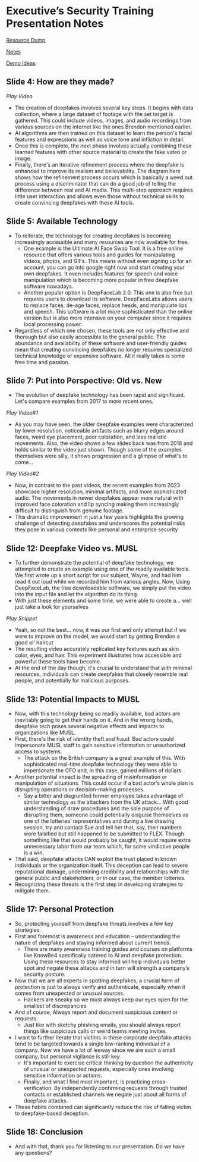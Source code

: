 # Executive’s Security Training Presentation Notes

[Resource Dump](https://www.notion.so/Resource-Dump-b1fd6bdf16944f8ab3c7ae9ad8735872?pvs=21)

[Notes](https://www.notion.so/Notes-0693f454c77f42638b2e93c6e62d5414?pvs=21)

[Demo Ideas ](https://www.notion.so/Demo-Ideas-0188b5093b724de4a8d93998002530f8?pvs=21)

## Slide 4: How are they made?

*Play Video*

- The creation of deepfakes involves several key steps. It begins with data collection, where a large dataset of footage with the set target is gathered. This could include videos, images, and audio recordings from various sources on the internet like the ones Brendon mentioned earlier.
- AI algorithms are then trained on this dataset to learn the person's facial features and expressions as well as voice tone and infliction in detail.
- Once this is complete, the next phase involves actually combining these learned features with other source material to create the fake video or image.
- Finally, there's an iterative refinement process where the deepfake is enhanced to improve its realism and believability. The diagram here shows how the refinement process occurs which is basically a weed out process using a discriminator that can do a good job of telling the difference between real and AI media. This multi-step approach requires little user interaction and allows even those without technical skills to create convincing deepfakes with these AI tools.

## Slide 5: Available Technology

- To reiterate, the technology for creating deepfakes is becoming increasingly accessible and many resources are now available for free.
    - One example is the Ultimate AI Face Swap Tool. It is a free online resource that offers various tools and guides for manipulating videos, photos, and GIFs. This means without even signing up for an account, you can go into google right now and start creating your own deepfakes. It even includes features for speech and voice manipulation which is becoming more popular in free deepfake software nowadays.
    - Another popular option is DeepFaceLab 2.0. This one is also free but requires users to download its software. DeepFaceLabs allows users to replace faces, de-age faces, replace heads, and manipulate lips and speech. This software is a lot more sophisticated than the online version but is also more intensive on your computer since it requires local processing power.
- Regardless of which one chosen, these tools are not only effective and thorough but also easily accessible to the general public. The abundance and availability of these software and user-friendly guides mean that creating convincing deepfakes no longer requires specialized technical knowledge or expensive software. All it really takes is some free time and passion.

## Slide 7: Put into Perspective: Old vs. New

- The evolution of deepfake technology has been rapid and significant. Let's compare examples from 2017 to more recent ones.

*Play Video#1*

- As you may have seen, the older deepfake examples were characterized by lower resolution, noticeable artifacts such as blurry edges around faces, weird eye placement, poor coloration, and less realistic movements. Also, the video shown a few slides back was from 2018 and holds similar to the video just shown. Though some of the examples themselves were silly, it shows progression and a glimpse of what's to come…

*Play Video#2*

- Now, in contrast to the past videos, the recent examples from 2023 showcase higher resolution, minimal artifacts, and more sophisticated audio. The movements in newer deepfakes appear more natural with improved face coloration and lip syncing making them increasingly difficult to distinguish from genuine footage.
- This dramatic improvement in just a few years highlights the growing challenge of detecting deepfakes and underscores the potential risks they pose in various contexts like personal and enterprise security

## Slide 12: Deepfake Video vs. MUSL

- To further demonstrate the potential of deepfake technology, we attempted to create an example using one of the readily available tools. We first wrote up a short script for our subject, Wayne, and had him read it out loud while we recorded him from various angles. Now, Using DeepFaceLab, the free downloadable software, we simply put the video into the input file and let the algorithm do its thing.
- With just these elements and some time, we were able to create a… well just take a look for yourselves

*Play Snippet*

- Yeah, so not the best… now, it was our first and only attempt but if we were to improve on the model, we would start by getting Brendon a good ol’ haircut
- The resulting video accurately replicated key features such as skin color, eyes, and hair. This experiment illustrates how accessible and powerful these tools have become.
- At the end of the day though, it's crucial to understand that with minimal resources, individuals can create deepfakes that closely resemble real people, and potentially for malicious purposes.

## Slide 13: Potential Impacts to MUSL

- Now, with this technology being so readily available, bad actors are inevitably going to get their hands on it. And in the wrong hands, deepfake tech poses several negative effects and impacts to organizations like MUSL.
- First, there's the risk of identity theft and fraud. Bad actors could impersonate MUSL staff to gain sensitive information or unauthorized access to systems.
    - The attack on the British company is a great example of this. With sophisticated real-time deepfake technology they were able to impersonate the CFO and, in this case, gained millions of dollars
- Another potential impact is the spreading of misinformation or manipulation of situations. This could occur if a bad actor’s whole plan is disrupting operations or decision-making processes.
    - Say a bitter and disgruntled former employee takes advantage of similar technology as the attackers from the UK attack… With good understanding of draw procedures and the sole purpose of disrupting them, someone could potentially disguise themselves as one of the lotteries’ representatives and during a live drawing session, try and contact Sue and tell her that, say, their numbers were falsified but still happened to be submitted to FLEX. Though something like that would probably be caught, it would require extra unnecessary labor from our team which, for some vindictive people is a win.
- That said, deepfake attacks CAN exploit the trust placed in known individuals or the organization itself. This deception can lead to severe reputational damage, undermining credibility and relationships with the general public and stakeholders, or in our case, the member lotteries.
- Recognizing these threats is the first step in developing strategies to mitigate them.

## Slide 17: Personal Protection

- So, protecting yourself from deepfake threats involves a few key strategies.
- First and foremost is awareness and education – understanding the nature of deepfakes and staying informed about current trends.
    - There are many awareness training guides and courses on platforms like KnowBe4 specifically catered to AI and deepfake protection. Using these resources to stay informed will help individuals better spot and negate these attacks and in turn will strength a company’s security posture.
- Now that we are all experts in spotting deepfakes, a crucial form of protection is just to always verify and authenticate, especially when it comes from unexpected or unusual sources.
    - Hackers are sneaky so we must always keep our eyes open for the smallest of discrepancies
- And of course, Always report and document suspicious content or requests.
    - Just like with sketchy phishing emails, you should always report things like suspicious calls or weird teams meeting invites.
- I want to further iterate that victims in these corporate deepfake attacks tend to be targeted towards a single low-ranking individual of a company. Now we have a lot of leeway since we are such a small company, but personal vigilance is still key.
    - It's important to exercise critical thinking by question the authenticity of unusual or unexpected requests, especially ones involving sensitive information or actions.
    - Finally, and what I find most important, is practicing cross-verification. By independently confirming requests through trusted contacts or established channels we negate just about all forms of deepfake attacks.
- These habits combined can significantly reduce the risk of falling victim to deepfake-based deception.

## Slide 18: Conclusion

- And with that, thank you for listening to our presentation. Do we have any questions?